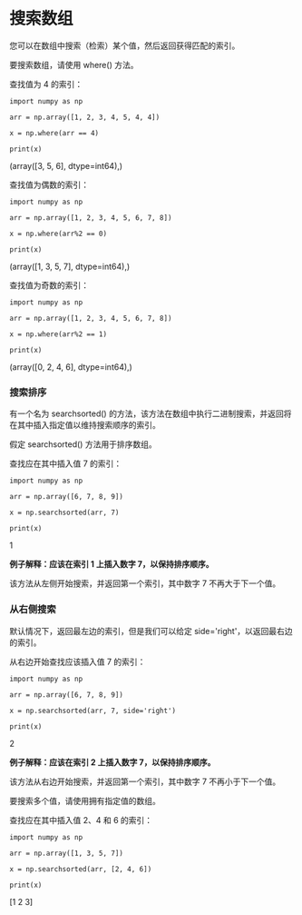 # 搜索数组

您可以在数组中搜索（检索）某个值，然后返回获得匹配的索引。

要搜索数组，请使用 where() 方法。

查找值为 4 的索引：

```
import numpy as np

arr = np.array([1, 2, 3, 4, 5, 4, 4])

x = np.where(arr == 4)

print(x)
```

(array([3, 5, 6], dtype=int64),)

查找值为偶数的索引：

```
import numpy as np

arr = np.array([1, 2, 3, 4, 5, 6, 7, 8])

x = np.where(arr%2 == 0)

print(x)

```
(array([1, 3, 5, 7], dtype=int64),)

查找值为奇数的索引：

```
import numpy as np

arr = np.array([1, 2, 3, 4, 5, 6, 7, 8])

x = np.where(arr%2 == 1)

print(x)
```

(array([0, 2, 4, 6], dtype=int64),)

### 搜索排序

有一个名为 searchsorted() 的方法，该方法在数组中执行二进制搜索，并返回将在其中插入指定值以维持搜索顺序的索引。

假定 searchsorted() 方法用于排序数组。

查找应在其中插入值 7 的索引：
```
import numpy as np

arr = np.array([6, 7, 8, 9])

x = np.searchsorted(arr, 7)

print(x)
```

1

**例子解释：应该在索引 1 上插入数字 7，以保持排序顺序。**

该方法从左侧开始搜索，并返回第一个索引，其中数字 7 不再大于下一个值。

### 从右侧搜索

默认情况下，返回最左边的索引，但是我们可以给定 side='right'，以返回最右边的索引。

从右边开始查找应该插入值 7 的索引：

```
import numpy as np

arr = np.array([6, 7, 8, 9])

x = np.searchsorted(arr, 7, side='right')

print(x)
```

2

**例子解释：应该在索引 2 上插入数字 7，以保持排序顺序。**

该方法从右边开始搜索，并返回第一个索引，其中数字 7 不再小于下一个值。

要搜索多个值，请使用拥有指定值的数组。

查找应在其中插入值 2、4 和 6 的索引：

```
import numpy as np

arr = np.array([1, 3, 5, 7])

x = np.searchsorted(arr, [2, 4, 6])

print(x)
```

[1 2 3]
